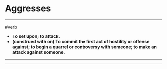 # Aggresses
---
#verb
- **To set upon; to attack.**
- **(construed with on) To commit the first act of hostility or offense against; to begin a quarrel or controversy with someone; to make an attack against someone.**
---
---
